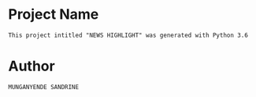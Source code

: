 # Project Name
`
This project intitled "NEWS HIGHLIGHT" was generated with Python 3.6
`
# Author

`
MUNGANYENDE SANDRINE
`
